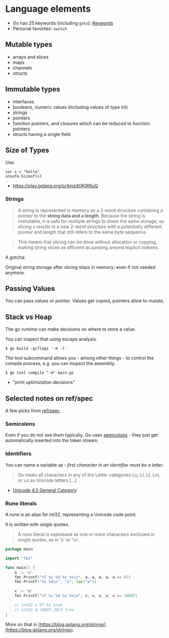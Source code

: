 # Language elements

* Go has 25 keywords (including `goto`): [Keywords](https://golang.org/ref/spec#Keywords)
* Personal favorites: `switch`

## Mutable types

* arrays and slices
* maps
* channels
* structs

## Immutable types


* interfaces
* booleans, numeric values (including values of type int)
* strings
* pointers
* function pointers, and closures which can be reduced to function pointers
* structs having a single field

## Size of Types

Use:

```
var s = "hello"
unsafe.Sizeof(s) 
```

* https://play.golang.org/p/4mzdOKW6uQ

### Strings

> A string is represented in memory as a 2-word structure containing a pointer
> to the **string data and a length**. Because the string is immutable, it is safe
> for multiple strings to share the same storage, so slicing s results in a new
> 2-word structure with a potentially different pointer and length that still
> refers to the same byte sequence.


> This means that slicing can be done without allocation or copying, making
> string slices as efficient as passing around explicit indexes.

A gotcha:

Original string storage after slicing stays in memory; even if not needed anymore.


## Passing Values

You can pass values or pointer. Values get copied, pointers allow to mutate.

## Stack vs Heap

The go runtime can make decisions on where to store a value.

You can inspect that using escape analysis.

```
$ go build -gcflags '-m -l'
```

The tool subcommand allows you - among other things - to control the compile process, e.g. you can
inspect the assembly.

```
$ go tool compile "-m" main.go
```

* "print optimization decisions"


## Selected notes on ref/spec

A few picks from [ref/spec](https://golang.org/ref/spec).

### Semicolons

Even if you do not see them typically, Go uses
  [semicolons](https://golang.org/ref/spec#Semicolons) - they just get
  automatically inserted into the token stream.

### Identifiers

You can name a variable `αβ` - *first character in an identifier must be a letter*.

> Go treats all characters in any of the Letter categories Lu, Ll, Lt, Lm, or Lo as Unicode letters [...]

* [Unicode 4.5 General Category](https://www.unicode.org/versions/Unicode8.0.0/ch04.pdf#page=17)


### Rune literals

A rune is an alias for int32, representing a Unicode code point.

It is written with single quotes.

> A rune literal is expressed as one or more characters enclosed in single quotes, as in 'x' or '\n'.

[embedmd]:# (../x/runevalue/main.go)
```go
package main

import "fmt"

func main() {
	a := 'a'
	fmt.Printf("%T %c %d %x %v\n", a, a, a, a, a == 97)
	fmt.Printf("%s %d\n", "a", len("a"))

	v := '⧉'
	fmt.Printf("%T %c %d %x %v\n", v, v, v, v, v == 10697)

	// int32 a 97 61 true
	// int32 ⧉ 10697 29c9 true
}
```

More on that in [https://blog.golang.org/strings](https://blog.golang.org/strings).

